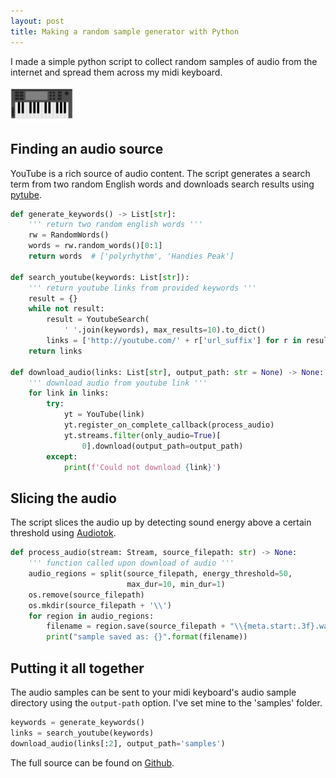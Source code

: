```yaml
---
layout: post
title: Making a random sample generator with Python
---
```


I made a simple python script to collect random samples of audio from the internet and spread them across my midi keyboard.

<img src="../images/midi-keyboard.png" width="100">

## Finding an audio source
YouTube is a rich source of audio content. The script generates a search term from two random English words and downloads search results using [pytube](https://github.com/get-pytube/pytube3).

~~~ python
def generate_keywords() -> List[str]:
    ''' return two random english words '''
    rw = RandomWords()
    words = rw.random_words()[0:1]
    return words  # ['polyrhythm', 'Handies Peak']

def search_youtube(keywords: List[str]):
    ''' return youtube links from provided keywords '''
    result = {}
    while not result:
        result = YoutubeSearch(
            ' '.join(keywords), max_results=10).to_dict()
        links = ['http://youtube.com/' + r['url_suffix'] for r in result]
    return links

def download_audio(links: List[str], output_path: str = None) -> None:
    ''' download audio from youtube link '''
    for link in links:
        try:
            yt = YouTube(link)
            yt.register_on_complete_callback(process_audio)
            yt.streams.filter(only_audio=True)[
                0].download(output_path=output_path)
        except:
            print(f'Could not download {link}')
~~~

## Slicing the audio
The script slices the audio up by detecting sound energy above a certain threshold using [Audiotok](https://github.com/amsehili/auditok).

~~~ python
def process_audio(stream: Stream, source_filepath: str) -> None:
    ''' function called upon download of audio '''
    audio_regions = split(source_filepath, energy_threshold=50,
                          max_dur=10, min_dur=1)
    os.remove(source_filepath)
    os.mkdir(source_filepath + '\\')
    for region in audio_regions:
        filename = region.save(source_filepath + "\\{meta.start:.3f}.wav")
        print("sample saved as: {}".format(filename))
~~~

## Putting it all together
The audio samples can be sent to your midi keyboard's audio sample directory using the `output-path` option. I've set mine to the 'samples' folder.

~~~ python
keywords = generate_keywords()
links = search_youtube(keywords)
download_audio(links[:2], output_path='samples')
~~~

The full source can be found on [Github](https://github.com/acjensen/yt-sampler).
